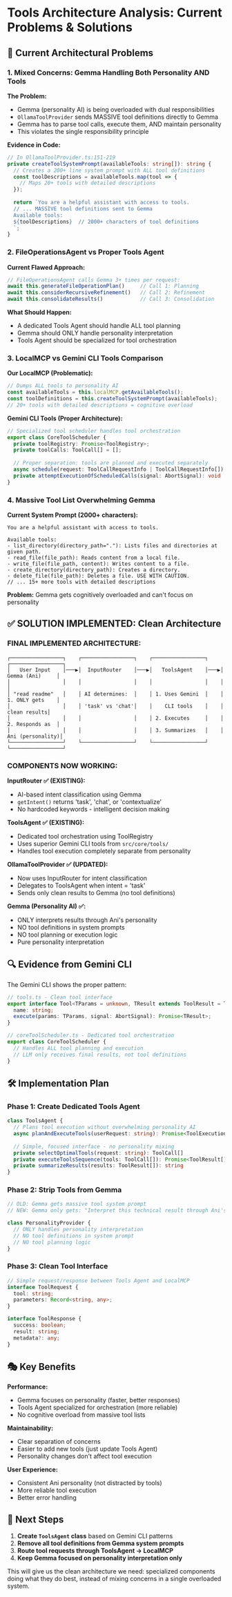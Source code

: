 # Tools Architecture Analysis: Current Problems & Solutions

## 🚨 Current Architectural Problems

### 1. **Mixed Concerns: Gemma Handling Both Personality AND Tools**

**The Problem:**
- Gemma (personality AI) is being overloaded with dual responsibilities
- `OllamaToolProvider` sends MASSIVE tool definitions directly to Gemma
- Gemma has to parse tool calls, execute them, AND maintain personality
- This violates the single responsibility principle

**Evidence in Code:**
```typescript
// In OllamaToolProvider.ts:151-219
private createToolSystemPrompt(availableTools: string[]): string {
  // Creates a 200+ line system prompt with ALL tool definitions
  const toolDescriptions = availableTools.map(tool => {
    // Maps 20+ tools with detailed descriptions
  });
  
  return `You are a helpful assistant with access to tools.
  // ... MASSIVE tool definitions sent to Gemma
  Available tools:
  ${toolDescriptions}  // 2000+ characters of tool definitions
  `;
}
```

### 2. **FileOperationsAgent vs Proper Tools Agent**

**Current Flawed Approach:**
```typescript
// FileOperationsAgent calls Gemma 3+ times per request:
await this.generateFileOperationPlan()     // Call 1: Planning
await this.considerRecursiveRefinement()   // Call 2: Refinement  
await this.consolidateResults()            // Call 3: Consolidation
```

**What Should Happen:**
- A dedicated Tools Agent should handle ALL tool planning
- Gemma should ONLY handle personality interpretation
- Tools Agent should be specialized for tool orchestration

### 3. **LocalMCP vs Gemini CLI Tools Comparison**

**Our LocalMCP (Problematic):**
```typescript
// Dumps ALL tools to personality AI
const availableTools = this.localMCP.getAvailableTools();
const toolDefinitions = this.createToolSystemPrompt(availableTools);
// 20+ tools with detailed descriptions = cognitive overload
```

**Gemini CLI Tools (Proper Architecture):**
```typescript
// Specialized tool scheduler handles tool orchestration
export class CoreToolScheduler {
  private toolRegistry: Promise<ToolRegistry>;
  private toolCalls: ToolCall[] = [];
  
  // Proper separation: tools are planned and executed separately
  async schedule(request: ToolCallRequestInfo | ToolCallRequestInfo[]): Promise<void>
  private attemptExecutionOfScheduledCalls(signal: AbortSignal): void
}
```

### 4. **Massive Tool List Overwhelming Gemma**

**Current System Prompt (2000+ characters):**
```
You are a helpful assistant with access to tools.

Available tools:
- list_directory(directory_path="."): Lists files and directories at given path.
- read_file(file_path): Reads content from a local file.
- write_file(file_path, content): Writes content to a file.
- create_directory(directory_path): Creates a directory.
- delete_file(file_path): Deletes a file. USE WITH CAUTION.
// ... 15+ more tools with detailed descriptions
```

**Problem:** Gemma gets cognitively overloaded and can't focus on personality

## ✅ **SOLUTION IMPLEMENTED: Clean Architecture**

### **FINAL IMPLEMENTED ARCHITECTURE:**

```
┌─────────────────┐    ┌─────────────────┐    ┌─────────────────┐    ┌─────────────────┐
│   User Input    │───▶│  InputRouter    │───▶│   ToolsAgent    │───▶│ Gemma (Ani)     │
│                 │    │                 │    │                 │    │                 │
│ "read readme"   │    │ AI determines:  │    │ 1. Uses Gemini  │    │ 1. ONLY gets    │
│                 │    │ 'task' vs 'chat'│    │    CLI tools    │    │    clean results│
│                 │    │                 │    │ 2. Executes     │    │ 2. Responds as  │
│                 │    │                 │    │ 3. Summarizes   │    │    Ani (personality)│
└─────────────────┘    └─────────────────┘    └─────────────────┘    └─────────────────┘
```

### **COMPONENTS NOW WORKING:**

**InputRouter ✅ (EXISTING):**
- AI-based intent classification using Gemma
- `getIntent()` returns 'task', 'chat', or 'contextualize'
- No hardcoded keywords - intelligent decision making

**ToolsAgent ✅ (EXISTING):**
- Dedicated tool orchestration using ToolRegistry
- Uses superior Gemini CLI tools from `src/core/tools/`
- Handles tool execution completely separate from personality

**OllamaToolProvider ✅ (UPDATED):**
- Now uses InputRouter for intent classification
- Delegates to ToolsAgent when intent = 'task'
- Sends only clean results to Gemma (no tool definitions)

**Gemma (Personality AI) ✅:**
- ONLY interprets results through Ani's personality
- NO tool definitions in system prompts
- NO tool planning or execution logic
- Pure personality interpretation

## 🔍 Evidence from Gemini CLI

The Gemini CLI shows the proper pattern:

```typescript
// tools.ts - Clean tool interface
export interface Tool<TParams = unknown, TResult extends ToolResult = ToolResult> {
  name: string;
  execute(params: TParams, signal: AbortSignal): Promise<TResult>;
}

// coreToolScheduler.ts - Dedicated tool orchestration
export class CoreToolScheduler {
  // Handles ALL tool planning and execution
  // LLM only receives final results, not tool definitions
}
```

## 🛠️ Implementation Plan

### **Phase 1: Create Dedicated Tools Agent**
```typescript
class ToolsAgent {
  // Plans tool execution without overwhelming personality AI
  async planAndExecuteTools(userRequest: string): Promise<ToolExecutionResult>
  
  // Simple, focused interface - no personality mixing
  private selectOptimalTools(request: string): ToolCall[]
  private executeToolsSequence(tools: ToolCall[]): Promise<ToolResult[]>
  private summarizeResults(results: ToolResult[]): string
}
```

### **Phase 2: Strip Tools from Gemma**
```typescript
// OLD: Gemma gets massive tool system prompt
// NEW: Gemma only gets: "Interpret this technical result through Ani's personality"

class PersonalityProvider {
  // ONLY handles personality interpretation
  // NO tool definitions in system prompt
  // NO tool planning logic
}
```

### **Phase 3: Clean Tool Interface** 
```typescript
// Simple request/response between Tools Agent and LocalMCP
interface ToolRequest {
  tool: string;
  parameters: Record<string, any>;
}

interface ToolResponse {
  success: boolean;
  result: string;
  metadata?: any;
}
```

## 🎭 Key Benefits

**Performance:**
- Gemma focuses on personality (faster, better responses)
- Tools Agent specialized for orchestration (more reliable)
- No cognitive overload from massive tool lists

**Maintainability:**  
- Clear separation of concerns
- Easier to add new tools (just update Tools Agent)
- Personality changes don't affect tool execution

**User Experience:**
- Consistent Ani personality (not distracted by tools)
- More reliable tool execution
- Better error handling

## 🚀 Next Steps

1. **Create `ToolsAgent` class** based on Gemini CLI patterns
2. **Remove all tool definitions from Gemma system prompts**
3. **Route tool requests through ToolsAgent → LocalMCP**  
4. **Keep Gemma focused on personality interpretation only**

This will give us the clean architecture we need: specialized components doing what they do best, instead of mixing concerns in a single overloaded system.